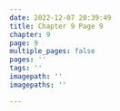 ```yaml
---
date: 2022-12-07 20:39:49
title: Chapter 9 Page 9
chapter: 9
page: 9
multiple_pages: false
pages: ''
tags: ''
imagepath: ''
imagepaths: ''

---
```

